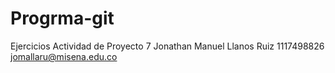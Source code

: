 # Progrma-git
Ejercicios Actividad de Proyecto 7
Jonathan Manuel Llanos Ruiz
1117498826
jomallaru@misena.edu.co
